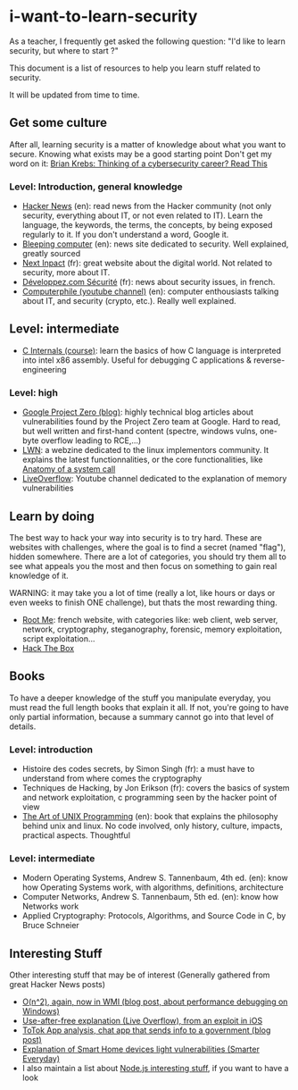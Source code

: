 # i-want-to-learn-security

As a teacher, I frequently get asked the following question: "I'd like to learn security, but where to start ?"

This document is a list of resources to help you learn stuff related to security.

It will be updated from time to time.

## Get some culture

After all, learning security is a matter of knowledge about what you want to secure. Knowing what exists may be a good starting point
Don't get my word on it: [Brian Krebs: Thinking of a cybersecurity career? Read This](https://krebsonsecurity.com/2020/07/thinking-of-a-cybersecurity-career-read-this/)
### Level: Introduction, general knowledge

* [Hacker News](https://news.ycombinator.com/best) (en): read news from the Hacker community (not only security, everything about IT, or not even related to IT). Learn the language, the keywords, the terms, the concepts, by being exposed regularly to it. If you don't understand a word, Google it.
* [Bleeping computer](https://www.bleepingcomputer.com/) (en): news site dedicated to security. Well explained, greatly sourced
* [Next Inpact](https://www.nextinpact.com/) (fr): great website about the digital world. Not related to security, more about IT.
* [Développez.com Sécurité](https://securite.developpez.com/) (fr): news about security issues, in french.
* [Computerphile (youtube channel)](https://www.youtube.com/channel/UC9-y-6csu5WGm29I7JiwpnA) (en): computer enthousiasts talking about IT, and security (crypto, etc.). Really well explained.

## Level: intermediate

* [C Internals (course)](http://www.avabodh.com/cin/cin.html): learn the basics of how C language is interpreted into intel x86 assembly. Useful for debugging C applications & reverse-engineering

### Level: high

* [Google Project Zero (blog)](https://googleprojectzero.blogspot.com/): highly technical blog articles about vulnerabilities found by the Project Zero team at Google. Hard to read, but well written and first-hand content (spectre, windows vulns, one-byte overflow leading to RCE,...)
* [LWN](https://lwn.net/): a webzine dedicated to the linux implementors community. It explains the latest functionnalities, or the core functionalities, like [Anatomy of a system call](https://lwn.net/Articles/604287/)
* [LiveOverflow](https://www.youtube.com/channel/UClcE-kVhqyiHCcjYwcpfj9w): Youtube channel dedicated to the explanation of memory vulnerabilities

## Learn by doing

The best way to hack your way into security is to try hard.
These are websites with challenges, where the goal is to find a secret (named "flag"), hidden somewhere.
There are a lot of categories, you should try them all to see what appeals you the most and then focus on something to gain real knowledge of it.

WARNING: it may take you a lot of time (really a lot, like hours or days or even weeks to finish ONE challenge), but thats the most rewarding thing.

* [Root Me](https://root-me.org): french website, with categories like: web client, web server, network, cryptography, steganography, forensic, memory exploitation, script exploitation...
* [Hack The Box](https://www.hackthebox.eu/)

## Books

To have a deeper knowledge of the stuff you manipulate everyday, you must read the full length books that explain it all. If not, you're going to have only partial information, because a summary cannot go into that level of details.

### Level: introduction

* Histoire des codes secrets, by Simon Singh (fr): a must have to understand from where comes the cryptography
* Techniques de Hacking, by Jon Erikson (fr): covers the basics of system and network exploitation, c programming seen by the hacker point of view
* [The Art of UNIX Programming](https://www.arp242.net/the-art-of-unix-programming/) (en): book that explains the philosophy behind unix and linux. No code involved, only history, culture, impacts, practical aspects. Thoughtful

### Level: intermediate

* Modern Operating Systems, Andrew S. Tannenbaum, 4th ed. (en): know how Operating Systems work, with algorithms, definitions, architecture
* Computer Networks, Andrew S. Tannenbaum, 5th ed. (en): know how Networks work
* Applied Cryptography: Protocols, Algorithms, and Source Code in C, by Bruce Schneier

## Interesting Stuff

Other interesting stuff that may be of interest (Generally gathered from great Hacker News posts)

* [O(n^2), again, now in WMI (blog post, about performance debugging on Windows)](https://randomascii.wordpress.com/2019/12/08/on2-again-now-in-wmi/)
* [Use-after-free explanation (Live Overflow), from an exploit in iOS](https://www.youtube.com/watch?v=YV3jewkUJ54)
* [ToTok App analysis, chat app that sends info to a government (blog post)](https://objective-see.com/blog/blog_0x52.html)
* [Explanation of Smart Home devices light vulnerabilities (Smarter Everyday)](https://www.youtube.com/watch?v=ozIKwGt38LQ&t=329s)
* I also maintain a list about [Node.js interesting stuff](https://github.com/Musinux/links-about-node), if you want to have a look
